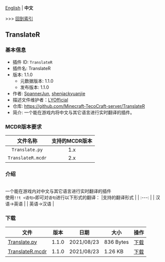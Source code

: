 [English](readme.md) | **中文**

\>\>\> [回到索引](https://github.com/Minecraft-TecoCraft-server/files)

## TranslateR

### 基本信息

- 插件 ID: `TranslateR`
- 插件名: TranslateR
- 版本: 1.1.0
  - 元数据版本: 1.1.0
  - 发布版本: 1.1.0
- 作者: [SpannerJun](https://github.com/SpannerJun), [shenjackyuanjie](https://github.com/shenjackyuanjie)
- 描述文件维护者：[LYOfficial](https://github.com/LYOfficial)
- 仓库: https://github.com/Minecraft-TecoCraft-server/TranslateR
- 简介: 一个能在游戏内将中文与其它语言进行实时翻译的插件。


### MCDR版本要求

| 文件名称 | 支持的MCDR版本 |
| :---: | :---: |
| `Translate.py` | 1.x |
| `TranslateR.mcdr` | 2.x |


### 介绍

<br/>一个能在游戏内对中文与其它语言进行实时翻译的插件
<br/>使用`!!t <语句>`即可对`语句`进行以下形式的翻译：
|支持的翻译形式 |
| :---: |
| 汉语→英语 |
| 英语→汉语 |

### 下载

| 文件 | 版本 | 日期 | 大小 | 操作 |
| --- | --- | --- | --- | --- |
| [Translate.py](https://github.com/Minecraft-TecoCraft-server/TranslateR/releases/tag/1.1.0) | 1.1.0 | 2021/08/23 | 836 Bytes | [下载](https://github.com/Minecraft-TecoCraft-server/TranslateR/releases/download/1.1.0/Translate.py) |
| [TranslateR.mcdr](https://github.com/Minecraft-TecoCraft-server/TranslateR/releases/tag/1.1.0) | 1.1.0 | 2021/08/23 | 1.26 KB | [下载](https://github.com/Minecraft-TecoCraft-server/TranslateR/releases/download/1.1.0/TranslateR.mcdr) | 
